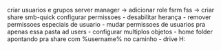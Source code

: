 criar usuarios e grupos
server manager -> adicionar role fsrm
fss -> criar share smb-quick
configurar permissoes 
	- desabilitar herança
	- remover permissoes especiais de usuario
	- mudar permissoes de usuarios pra apenas essa pasta
ad users
	- configurar multiplos objetos
	- home folder apontando pra share com %username% no caminho
	- drive H:


